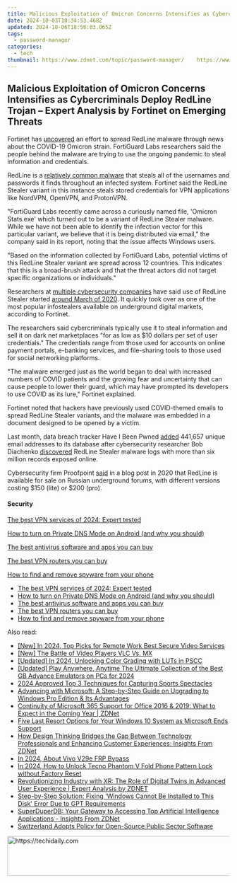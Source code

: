 ```yaml
---
title: Malicious Exploitation of Omicron Concerns Intensifies as Cybercriminals Deploy RedLine Trojan – Expert Analysis by Fortinet on Emerging Threats
date: 2024-10-03T18:34:53.468Z
updated: 2024-10-06T18:58:03.065Z
tags:
  - password-manager
categories:
  - tech
thumbnail: https://www.zdnet.com/topic/password-manager/    https://www.zdnet.com/a/img/resize/266527dc9dcf027fb5b62532732702e64cd189ce/2021/10/21/788b57e0-f1f9-4dad-acec-2fc30fb9d62b/email-attack.jpg?width=170&height=128&fit=crop&auto=webp
---
```


## Malicious Exploitation of Omicron Concerns Intensifies as Cybercriminals Deploy RedLine Trojan – Expert Analysis by Fortinet on Emerging Threats

Fortinet has [uncovered](https://www.fortinet.com/blog/threat-research/omicron-variant-lure-used-to-distribute-redline-stealer) an effort to spread RedLine malware through news about the COVID-19 Omicron strain. FortiGuard Labs researchers said the people behind the malware are trying to use the ongoing pandemic to steal information and credentials. 

RedLine is a [relatively common malware](https://www.zdnet.com/article/this-password-stealing-and-keylogging-malware-is-being-spread-through-fake-software-downloads/) that steals all of the usernames and passwords it finds throughout an infected system. Fortinet said the RedLine Stealer variant in this instance steals stored credentials for VPN applications like NordVPN, OpenVPN, and ProtonVPN. 

"FortiGuard Labs recently came across a curiously named file, 'Omicron Stats.exe' which turned out to be a variant of RedLine Stealer malware. While we have not been able to identify the infection vector for this particular variant, we believe that it is being distributed via email," the company said in its report, noting that the issue affects Windows users.

"Based on the information collected by FortiGuard Labs, potential victims of this RedLine Stealer variant are spread across 12 countries. This indicates that this is a broad-brush attack and that the threat actors did not target specific organizations or individuals."

Researchers at [multiple cybersecurity companies](https://blog.talosintelligence.com/2021/12/magnat-campaigns-use-malvertising-to.html) have said use of RedLine Stealer started [around March of 2020](https://www.proofpoint.com/us/blog/threat-insight/new-redline-stealer-distributed-using-coronavirus-themed-email-campaign). It quickly took over as one of the most popular infostealers available on underground digital markets, according to Fortinet. 

The researchers said cybercriminals typically use it to steal information and sell it on dark net marketplaces "for as low as $10 dollars per set of user credentials." The credentials range from those used for accounts on online payment portals, e-banking services, and file-sharing tools to those used for social networking platforms. 

"The malware emerged just as the world began to deal with increased numbers of COVID patients and the growing fear and uncertainty that can cause people to lower their guard, which may have prompted its developers to use COVID as its lure," Fortinet explained. 

Fortinet noted that hackers have previously used COVID-themed emails to spread RedLine Stealer variants, and the malware was embedded in a document designed to be opened by a victim. 

Last month, data breach tracker Have I Been Pwned [added](https://twitter.com/haveibeenpwned/status/1476425438947729412) 441,657 unique email addresses to its database after cybersecurity researcher Bob Diachenko [discovered](https://twitter.com/MayhemDayOne/status/1474749233475596292) RedLine Stealer malware logs with more than six million records exposed online.

Cybersecurity firm Proofpoint [said](https://www.proofpoint.com/us/blog/threat-insight/new-redline-stealer-distributed-using-coronavirus-themed-email-campaign) in a blog post in 2020 that RedLine is available for sale on Russian underground forums, with different versions costing $150 (lite) or $200 (pro).

#### Security

[The best VPN services of 2024: Expert tested](https://www.zdnet.com/article/best-vpn/ "The best VPN services of 2024: Expert tested")

[How to turn on Private DNS Mode on Android (and why you should)](https://www.zdnet.com/article/how-to-turn-on-private-dns-mode-on-android-and-why-you-should/ "How to turn on Private DNS Mode on Android (and why you should)")

[The best antivirus software and apps you can buy](https://www.zdnet.com/article/best-antivirus/ "The best antivirus software and apps you can buy")

[The best VPN routers you can buy](https://www.zdnet.com/article/best-vpn-router/ "The best VPN routers you can buy")

[How to find and remove spyware from your phone](https://www.zdnet.com/article/how-to-find-and-remove-spyware-from-your-phone/ "How to find and remove spyware from your phone")

* [The best VPN services of 2024: Expert tested](https://www.zdnet.com/article/best-vpn/ "The best VPN services of 2024: Expert tested")
* [How to turn on Private DNS Mode on Android (and why you should)](https://www.zdnet.com/article/how-to-turn-on-private-dns-mode-on-android-and-why-you-should/ "How to turn on Private DNS Mode on Android (and why you should)")
* [The best antivirus software and apps you can buy](https://www.zdnet.com/article/best-antivirus/ "The best antivirus software and apps you can buy")
* [The best VPN routers you can buy](https://www.zdnet.com/article/best-vpn-router/ "The best VPN routers you can buy")
* [How to find and remove spyware from your phone](https://www.zdnet.com/article/how-to-find-and-remove-spyware-from-your-phone/ "How to find and remove spyware from your phone")

<ins class="adsbygoogle"
     style="display:block"
     data-ad-format="autorelaxed"
     data-ad-client="ca-pub-7571918770474297"
     data-ad-slot="1223367746"></ins>

<ins class="adsbygoogle"
     style="display:block"
     data-ad-client="ca-pub-7571918770474297"
     data-ad-slot="8358498916"
     data-ad-format="auto"
     data-full-width-responsive="true"></ins>

<span class="atpl-alsoreadstyle">Also read:</span>
<div><ul>
<li><a href="https://screen-capture.techidaily.com/new-in-2024-top-picks-for-remote-work-best-secure-video-services/"><u>[New] In 2024, Top Picks for Remote Work Best Secure Video Services</u></a></li>
<li><a href="https://some-approaches.techidaily.com/new-the-battle-of-video-players-vlc-vs-mx/"><u>[New] The Battle of Video Players VLC Vs. MX</u></a></li>
<li><a href="https://fox-http.techidaily.com/updated-in-2024-unlocking-color-grading-with-luts-in-pscc/"><u>[Updated] In 2024, Unlocking Color Grading with LUTs in PSCC</u></a></li>
<li><a href="https://screen-video-capture.techidaily.com/updated-play-anywhere-anytime-the-ultimate-collection-of-the-best-gb-advance-emulators-on-pcs-for-2024/"><u>[Updated] Play Anywhere, Anytime The Ultimate Collection of the Best GB Advance Emulators on PCs for 2024</u></a></li>
<li><a href="https://screen-capture.techidaily.com/2024-approved-top-3-techniques-for-capturing-sports-spectacles/"><u>2024 Approved Top 3 Techniques for Capturing Sports Spectacles</u></a></li>
<li><a href="https://app-tips.techidaily.com/advancing-with-microsoft-a-step-by-step-guide-on-upgrading-to-windows-pro-edition-and-its-advantages/"><u>Advancing with Microsoft: A Step-by-Step Guide on Upgrading to Windows Pro Edition & Its Advantages</u></a></li>
<li><a href="https://app-tips.techidaily.com/continuity-of-microsoft-365-support-for-office-2016-and-2019-what-to-expect-in-the-coming-year-zdnet/"><u>Continuity of Microsoft 365 Support for Office 2016 & 2019: What to Expect in the Coming Year | ZDNet</u></a></li>
<li><a href="https://app-tips.techidaily.com/five-last-resort-options-for-your-windows-10-system-as-microsoft-ends-support/"><u>Five Last Resort Options for Your Windows 10 System as Microsoft Ends Support</u></a></li>
<li><a href="https://app-tips.techidaily.com/how-design-thinking-bridges-the-gap-between-technology-professionals-and-enhancing-customer-experiences-insights-from-zdnet/"><u>How Design Thinking Bridges the Gap Between Technology Professionals and Enhancing Customer Experiences: Insights From ZDNet</u></a></li>
<li><a href="https://bypass-frp.techidaily.com/in-2024-about-vivo-v29e-frp-bypass-by-drfone-android/"><u>In 2024, About Vivo V29e FRP Bypass</u></a></li>
<li><a href="https://unlock-android.techidaily.com/in-2024-how-to-unlock-tecno-phantom-v-fold-phone-pattern-lock-without-factory-reset-by-drfone-android/"><u>In 2024, How to Unlock Tecno Phantom V Fold Phone Pattern Lock without Factory Reset</u></a></li>
<li><a href="https://app-tips.techidaily.com/revolutionizing-industry-with-xr-the-role-of-digital-twins-in-advanced-user-experience-expert-analysis-by-zdnet/"><u>Revolutionizing Industry with XR: The Role of Digital Twins in Advanced User Experience | Expert Analysis by ZDNET</u></a></li>
<li><a href="https://tech-haven.techidaily.com/step-by-step-solution-fixing-windows-cannot-be-installed-to-this-disk-error-due-to-gpt-requirements/"><u>Step-by-Step Solution: Fixing 'Windows Cannot Be Installed to This Disk' Error Due to GPT Requirements</u></a></li>
<li><a href="https://app-tips.techidaily.com/superduperdb-your-gateway-to-accessing-top-artificial-intelligence-applications-insights-from-zdnet/"><u>SuperDuperDB: Your Gateway to Accessing Top Artificial Intelligence Applications - Insights From ZDNet</u></a></li>
<li><a href="https://app-tips.techidaily.com/switzerland-adopts-policy-for-open-source-public-sector-software/"><u>Switzerland Adopts Policy for Open-Source Public Sector Software</u></a></li>
</ul></div>

<!-- affiliate ads begin -->
<a href="https://appsumo.8odi.net/c/5597632/2100538/7443" target="_top" id="2100538">
  <img src="//a.impactradius-go.com/display-ad/7443-2100538" border="0" alt="https://techidaily.com" width="728" height="90"/>
</a>
<img height="0" width="0" src="https://appsumo.8odi.net/i/5597632/2100538/7443" style="position:absolute;visibility:hidden;" border="0" />
<!-- affiliate ads end -->

